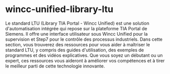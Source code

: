 # wincc-unified-library-ltu
Le standard LTU (Library TIA Portal - Wincc Unified) est une solution d'automatisation intégrée qui repose sur la plateforme TIA Portal de Siemens. Il offre une interface utilisateur sous Wincc Unified pour la supervision et Step7 pour le contrôle des processus industriels. Dans cette section, vous trouverez des ressources pour vous aider à maîtriser le standard LTU, y compris des guides d'utilisation, des exemples de programmes et des vidéos explicatives. Que vous soyez un débutant ou un expert, ces ressources vous aideront à améliorer vos compétences et à tirer le meilleur parti de cette technologie innovante.
